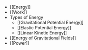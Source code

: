 - [[Energy]]
- [[Work]]
- Types of Energy
	- [[Gravitational Potential Energy]]
	- [[Elastic Potential Energy]]
	- [[Linear Kinetic Energy]]
- [[Energy of Gravitational Fields]]
- [[Power]]

